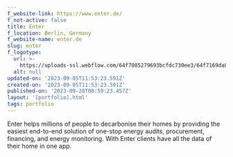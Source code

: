 ```yaml
---
f_website-link: https://www.enter.de/
f_not-active: false
title: Enter
f_location: Berlin, Germany
f_website-name: enter.de
slug: enter
f_logotype:
  url: >-
    https://uploads-ssl.webflow.com/64f7085279693bcfdc730ee3/64f7169da865a58831d7884c_Enter.png
  alt: null
updated-on: '2023-09-05T11:53:23.591Z'
created-on: '2023-09-05T11:53:23.591Z'
published-on: '2023-09-28T08:59:23.457Z'
layout: '[portfolio].html'
tags: portfolio
---
```


Enter helps millions of people to decarbonise their homes by providing the easiest end-to-end solution of one-stop energy audits, procurement, financing, and energy monitoring. With Enter clients have all the data of their home in one app.

  

‍
